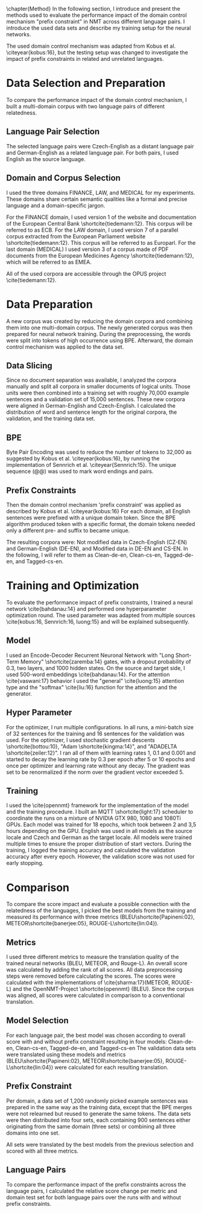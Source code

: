 \chapter{Method}
In the following section, I introduce and present the methods used to evaluate the performance impact of the domain control mechanism "prefix constraint" in NMT across different language pairs.
I introduce the used data sets and describe my training setup for the neural networks.

The used domain control mechanism was adapted from Kobus et al. \citeyear{kobus:16}, but the testing setup was changed to investigate the impact of prefix constraints in related and unrelated languages.

# Data Selection and Preparation
To compare the performance impact of the domain control mechanism, I built a multi-domain corpus with two language pairs of different relatedness.

## Language Pair Selection
The selected language pairs were Czech-English as a distant language pair and German-English as a related language pair.
For both pairs, I used English as the source language.

## Domain and Corpus Selection
I used the three domains FINANCE, LAW, and MEDICAL for my experiments.
These domains share certain semantic qualities like a formal and precise language and a domain-specific jargon.

For the FINANCE domain, I used version 1 of the website and documentation of the European Central Bank \shortcite{tiedemann:12}. This corpus will be referred to as ECB.
For the LAW domain, I used version 7 of a parallel corpus extracted from the European Parliament website \shortcite{tiedemann:12}. This corpus will be referred to as Europarl.
For the last domain (MEDICAL) I used version 3 of a corpus made of PDF documents from the European Medicines Agency \shortcite{tiedemann:12}, which will be referred to as EMEA.

All of the used corpora are accessible through the OPUS project \cite{tiedemann:12}.

# Data Preparation
A new corpus was created by reducing the domain corpora and combining them into one multi-domain corpus.
The newly generated corpus was then prepared for neural network training. During the preprocessing, the words were split into tokens of high occurrence using BPE. Afterward, the domain control mechanism was applied to the data set.

## Data Slicing
Since no document separation was available, I analyzed the corpora manually and split all corpora in smaller documents of logical units.
Those units were then combined into a training set with roughly 70,000 example sentences and a validation set of 15,000 sentences.
These new corpora were aligned in German-English and Czech-English.
I calculated the distribution of word and sentence length for the original corpora, the validation, and the training data set.

## BPE
Byte Pair Encoding was used to reduce the number of tokens to 32,000 as suggested by Kobus et al. \citeyear{kobus:16}, by running the implementation of Sennrich et al. \citeyear{Sennrich:15}.
The unique sequence (@@) was used to mark word endings and pairs.

## Prefix Constraints
Then the domain control mechanism 'prefix constraint' was applied as described by Kobus et al. \citeyear{kobus:16}
For each domain, all English sentences were prefixed with a unique domain token.
Since the BPE algorithm produced token with a specific format, the domain tokens needed only a different pre- and suffix to became unique.

The resulting corpora were: Not modified data in Czech-English (CZ-EN) and German-English (DE-EN), and Modified data in DE-EN and CS-EN.
In the following, I will refer to them as Clean-de-en, Clean-cs-en, Tagged-de-en, and Tagged-cs-en.

# Training and Optimization
To evaluate the performance impact of prefix constraints, I trained a neural network \cite{bahdanau:14} and performed one hyperparameter optimization round. The used parameter was adapted from multiple sources \cite{kobus:16, Sennrich:16, luong:15} and will be explained subsequently.

## Model
I used an Encode-Decoder Recurrent Neuronal Network with "Long Short-Term Memory" \shortcite{zaremba:14} gates, with a dropout probability of 0.3, two layers, and 1000 hidden states.
On the source and target side, I used 500-word embeddings \cite{bahdanau:14}.
For the attention \cite{vaswani:17} behavior I used the "general" \cite{luong:15} attention type and the "softmax" \cite{liu:16} function for the attention and the generator.

## Hyper Parameter
For the optimizer, I run multiple configurations.
In all runs, a mini-batch size of 32 sentences for the training and 16 sentences for the validation was used.
For the optimizer, I used stochastic gradient descents \shortcite{bottou:10}, "Adam \shortcite{kingma:14}", and "ADADELTA \shortcite{zeiler:12}".
I ran all of them with learning rates 1, 0.1 and 0.001 and started to decay the learning rate by 0.3 per epoch after 5 or 10 epochs and once per optimizer and learning rate without any decay.
The gradient was set to be renormalized if the norm over the gradient vector exceeded 5.

## Training
I used the \cite{opennmt} framework for the implementation of the model and the training procedure.
I built an MQTT \shortcite{light:17} scheduler to coordinate the runs on a mixture of NVIDIA GTX 980, 1080 and 1080Ti GPUs.
Each model was trained for 18 epochs, which took between 2 and 3,5 hours depending on the GPU.
English was used in all models as the source locale and Czech and German as the target locale.
All models were trained multiple times to ensure the proper distribution of start vectors.
During the training, I logged the training accuracy and calculated the validation accuracy after every epoch.
However, the validation score was not used for early stopping.

# Comparison
To compare the score impact and evaluate a possible connection with the relatedness of the languages, I picked the best models from the training and measured its performance with three metrics (BLEU\shortcite{Papineni:02}, METEOR\shortcite{banerjee:05}, ROUGE-L\shortcite{lin:04}).

## Metrics
I used three different metrics to measure the translation quality of the trained neural networks (BLEU, METEOR, and Rouge-L).
An overall score was calculated by adding the rank of all scores.
All data preprocessing steps were removed before calculating the scores.
The scores were calculated with the implementations of \cite{sharma:17}(METEOR, ROUGE-L) and the OpenNMT-Project \shortcite{opennmt} (BLEU).
Since the corpus was aligned, all scores were calculated in comparison to a conventional translation.

## Model Selection
For each language pair, the best model was chosen according to overall score with and without prefix constraint resulting in four models: Clean-de-en, Clean-cs-en, Tagged-de-en, and Tagged-cs-en
The validation data sets were translated using these models and metrics (BLEU\shortcite{Papineni:02}, METEOR\shortcite{banerjee:05}, ROUGE-L\shortcite{lin:04}) were calculated for each resulting translation.

## Prefix Constraint
Per domain, a data set of 1,200 randomly picked example sentences was prepared in the same way as the training data, except that the BPE merges were not relearned but reused to generate the same tokens.
The data sets were then distributed into four sets, each containing 900 sentences either originating from the same domain (three sets) or combining all three domains into one set.

All sets were translated by the best models from the previous selection and scored with all three metrics.

## Language Pairs
To compare the performance impact of the prefix constraints across the language pairs, I calculated the relative score change per metric and domain test set for both language pairs over the runs with and without prefix constraints.
